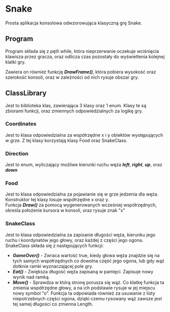 # Snake
Prosta aplikacja konsolowa odwzorowująca klasyczną grę Snake.

## Program

  Program składa się z pętli while, która nieprzerwanie oczekuje wciśnięcia klawisza przez gracza, oraz odlicza czas pozostały do wyświetlenia kolejnej klatki gry.<br/>
  
  Zawiera on również funkcję ***DrawFrame()***, która pobiera wysokość oraz szerokość konsoli, oraz w zależności od nich rysuje obszar gry.

## ClassLibrary

  Jest to biblioteka klas, zawierająca 3 klasy oraz 1 enum. Klasy te są zbiorami funkcji, oraz zmiennych odpowiedzialnych za logikę gry.
  
### Coordinates
  
  Jest to klasa odpowiedzialna za współrzędne x i y obiektów występujących w grze. Z tej klasy korzystają klasy Food oraz SnakeClass.

### Direction
  
  Jest to enum, wyliczający możliwe kierunki ruchu węża ***left***, ***right***, ***up***, oraz ***down***
  
### Food
  
  Jest to klasa odpowiedzialna za pojawianie się w grze jedzenia dla węża.
  Konstruktor tej klasy losuje współrzędne x oraz y.<br/>
  Funkcja ***Draw()*** za pomocą wygenerowanych wcześniej współrzędnych, określa położenie kursora w konsoli, oraz rysuje znak "x"
  
### SnakeClass

  Jest to klasa odpowiedzialna za zapisanie długości węża, kierunku jego ruchu i koordynatów jego głowy, oraz każdej z części jego ogona.<br/>
  SnakeClass składa się z następujących funkcji:
  - ***GameOver()*** - Zwraca wartość true, kiedy głowa węża znajdzie się na tych samych współrzędnych co dowolna część jego ogona, lub gdy wąż dotknie ramki wyznaczającej pole gry.
  - ***Eat()*** - Zwiększa długość węża zapisaną w pamięci. Zapisuje nowy wynik nad ramką.
  - ***Move()*** - Sprawdza w którą stronę porusza się wąż. Co klatkę funkcja ta zmienia współrzędne głowy, a na ich podstawie rysuje w jej miejscu nowy symbol "o".
  Funkcja ta odpowiada również za usuwanie z listy niepotrzebnych części ogona, dzięki czemu rysowany wąż zawsze jest tej samej długości co zmienna Length.

  
